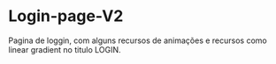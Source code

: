# Login-page-V2
Pagina de loggin, com alguns recursos de animações e recursos como linear gradient no titulo LOGIN. 
